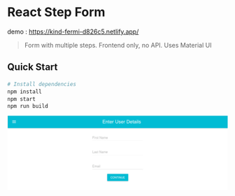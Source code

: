 # React Step Form

demo : https://kind-fermi-d826c5.netlify.app/

> Form with multiple steps. Frontend only, no API. Uses Material UI

## Quick Start

```bash
# Install dependencies
npm install
npm start
npm run build
```

![step-app](./step-app.png)
